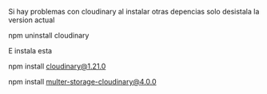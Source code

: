 Si hay problemas con cloudinary al instalar otras depencias solo desistala la version actual 

npm uninstall cloudinary
 
E instala esta

npm install cloudinary@1.21.0

npm install multer-storage-cloudinary@4.0.0
